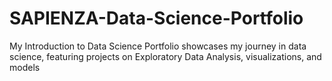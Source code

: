 # SAPIENZA-Data-Science-Portfolio
My Introduction to Data Science Portfolio showcases my journey in data science, featuring projects on Exploratory Data Analysis, visualizations, and models
